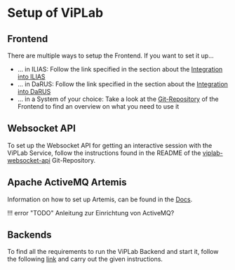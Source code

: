 # Setup of ViPLab

## Frontend
There are multiple ways to setup the Frontend. 
If you want to set it up...

* ... in ILIAS: Follow the link specified in the section about the [Integration into ILIAS](integration.md#integration-into-ilias)
* ... in DaRUS: Follow the link specified in the section about the [Integration into DaRUS](integration.md#integration-into-a-research-management-software-like-darus)
* ... in a System of your choice: Take a look at the [Git-Repository](https://github.com/VirtualProgrammingLab/viplab-vue-frontend) of the Frontend to find an overview on what you need to use it

## Websocket API

To set up the Websocket API for getting an interactive session with the ViPLab Service, follow the instructions found in the README of the [viplab-websocket-api](https://github.com/VirtualProgrammingLab/viplab-websocket-api) Git-Repository.

## Apache ActiveMQ Artemis

Information on how to set up Artemis, can be found in the [Docs](https://activemq.apache.org/components/artemis/documentation/).

!!! error "TODO"
        Anleitung zur Einrichtung von ActiveMQ?

## Backends
To find all the requirements to run the ViPLab Backend and start it, follow the following [link](https://github.com/VirtualProgrammingLab/ViPLab-Backend) and carry out the given instructions. 